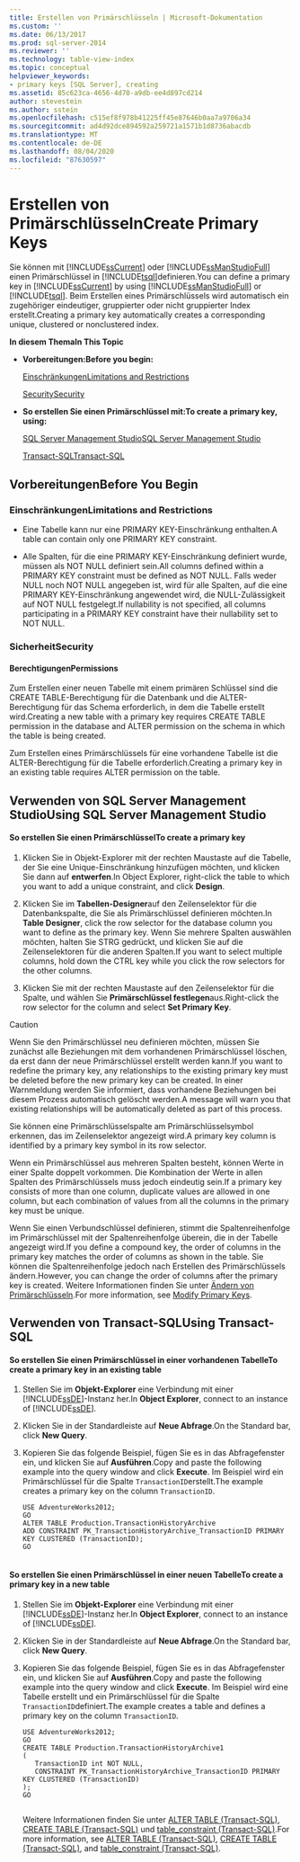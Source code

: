 ```yaml
---
title: Erstellen von Primärschlüsseln | Microsoft-Dokumentation
ms.custom: ''
ms.date: 06/13/2017
ms.prod: sql-server-2014
ms.reviewer: ''
ms.technology: table-view-index
ms.topic: conceptual
helpviewer_keywords:
- primary keys [SQL Server], creating
ms.assetid: 85c623ca-4656-4d70-a9db-ee4d897cd214
author: stevestein
ms.author: sstein
ms.openlocfilehash: c515ef8f978b41225ff45e87646b0aa7a9706a34
ms.sourcegitcommit: ad4d92dce894592a259721a1571b1d8736abacdb
ms.translationtype: MT
ms.contentlocale: de-DE
ms.lasthandoff: 08/04/2020
ms.locfileid: "87630597"
---
```

# <a name="create-primary-keys"></a><span data-ttu-id="5bcd6-102">Erstellen von Primärschlüsseln</span><span class="sxs-lookup"><span data-stu-id="5bcd6-102">Create Primary Keys</span></span>
  <span data-ttu-id="5bcd6-103">Sie können mit [!INCLUDE[ssCurrent](../../includes/sscurrent-md.md)] oder [!INCLUDE[ssManStudioFull](../../includes/ssmanstudiofull-md.md)] einen Primärschlüssel in [!INCLUDE[tsql](../../includes/tsql-md.md)]definieren.</span><span class="sxs-lookup"><span data-stu-id="5bcd6-103">You can define a primary key in [!INCLUDE[ssCurrent](../../includes/sscurrent-md.md)] by using [!INCLUDE[ssManStudioFull](../../includes/ssmanstudiofull-md.md)] or [!INCLUDE[tsql](../../includes/tsql-md.md)].</span></span> <span data-ttu-id="5bcd6-104">Beim Erstellen eines Primärschlüssels wird automatisch ein zugehöriger eindeutiger, gruppierter oder nicht gruppierter Index erstellt.</span><span class="sxs-lookup"><span data-stu-id="5bcd6-104">Creating a primary key automatically creates a corresponding unique, clustered or nonclustered index.</span></span>  
  
 <span data-ttu-id="5bcd6-105">**In diesem Thema**</span><span class="sxs-lookup"><span data-stu-id="5bcd6-105">**In This Topic**</span></span>  
  
-   <span data-ttu-id="5bcd6-106">**Vorbereitungen:**</span><span class="sxs-lookup"><span data-stu-id="5bcd6-106">**Before you begin:**</span></span>  
  
     [<span data-ttu-id="5bcd6-107">Einschränkungen</span><span class="sxs-lookup"><span data-stu-id="5bcd6-107">Limitations and Restrictions</span></span>](#Restrictions)  
  
     [<span data-ttu-id="5bcd6-108">Security</span><span class="sxs-lookup"><span data-stu-id="5bcd6-108">Security</span></span>](#Security)  
  
-   <span data-ttu-id="5bcd6-109">**So erstellen Sie einen Primärschlüssel mit:**</span><span class="sxs-lookup"><span data-stu-id="5bcd6-109">**To create a primary key, using:**</span></span>  
  
     [<span data-ttu-id="5bcd6-110">SQL Server Management Studio</span><span class="sxs-lookup"><span data-stu-id="5bcd6-110">SQL Server Management Studio</span></span>](#SSMSProcedure)  
  
     [<span data-ttu-id="5bcd6-111">Transact-SQL</span><span class="sxs-lookup"><span data-stu-id="5bcd6-111">Transact-SQL</span></span>](#TsqlProcedure)  
  
##  <a name="before-you-begin"></a><a name="BeforeYouBegin"></a> <span data-ttu-id="5bcd6-112">Vorbereitungen</span><span class="sxs-lookup"><span data-stu-id="5bcd6-112">Before You Begin</span></span>  
  
###  <a name="limitations-and-restrictions"></a><a name="Restrictions"></a> <span data-ttu-id="5bcd6-113">Einschränkungen</span><span class="sxs-lookup"><span data-stu-id="5bcd6-113">Limitations and Restrictions</span></span>  
  
-   <span data-ttu-id="5bcd6-114">Eine Tabelle kann nur eine PRIMARY KEY-Einschränkung enthalten.</span><span class="sxs-lookup"><span data-stu-id="5bcd6-114">A table can contain only one PRIMARY KEY constraint.</span></span>  
  
-   <span data-ttu-id="5bcd6-115">Alle Spalten, für die eine PRIMARY KEY-Einschränkung definiert wurde, müssen als NOT NULL definiert sein.</span><span class="sxs-lookup"><span data-stu-id="5bcd6-115">All columns defined within a PRIMARY KEY constraint must be defined as NOT NULL.</span></span> <span data-ttu-id="5bcd6-116">Falls weder NULL noch NOT NULL angegeben ist, wird für alle Spalten, auf die eine PRIMARY KEY-Einschränkung angewendet wird, die NULL-Zulässigkeit auf NOT NULL festgelegt.</span><span class="sxs-lookup"><span data-stu-id="5bcd6-116">If nullability is not specified, all columns participating in a PRIMARY KEY constraint have their nullability set to NOT NULL.</span></span>  
  
###  <a name="security"></a><a name="Security"></a> <span data-ttu-id="5bcd6-117">Sicherheit</span><span class="sxs-lookup"><span data-stu-id="5bcd6-117">Security</span></span>  
  
####  <a name="permissions"></a><a name="Permissions"></a> <span data-ttu-id="5bcd6-118">Berechtigungen</span><span class="sxs-lookup"><span data-stu-id="5bcd6-118">Permissions</span></span>  
 <span data-ttu-id="5bcd6-119">Zum Erstellen einer neuen Tabelle mit einem primären Schlüssel sind die CREATE TABLE-Berechtigung für die Datenbank und die ALTER-Berechtigung für das Schema erforderlich, in dem die Tabelle erstellt wird.</span><span class="sxs-lookup"><span data-stu-id="5bcd6-119">Creating a new table with a primary key requires CREATE TABLE permission in the database and ALTER permission on the schema in which the table is being created.</span></span>  
  
 <span data-ttu-id="5bcd6-120">Zum Erstellen eines Primärschlüssels für eine vorhandene Tabelle ist die ALTER-Berechtigung für die Tabelle erforderlich.</span><span class="sxs-lookup"><span data-stu-id="5bcd6-120">Creating a primary key in an existing table requires ALTER permission on the table.</span></span>  
  
##  <a name="using-sql-server-management-studio"></a><a name="SSMSProcedure"></a> <span data-ttu-id="5bcd6-121">Verwenden von SQL Server Management Studio</span><span class="sxs-lookup"><span data-stu-id="5bcd6-121">Using SQL Server Management Studio</span></span>  
  
#### <a name="to-create-a-primary-key"></a><span data-ttu-id="5bcd6-122">So erstellen Sie einen Primärschlüssel</span><span class="sxs-lookup"><span data-stu-id="5bcd6-122">To create a primary key</span></span>  
  
1.  <span data-ttu-id="5bcd6-123">Klicken Sie in Objekt-Explorer mit der rechten Maustaste auf die Tabelle, der Sie eine Unique-Einschränkung hinzufügen möchten, und klicken Sie dann auf **entwerfen**.</span><span class="sxs-lookup"><span data-stu-id="5bcd6-123">In Object Explorer, right-click the table to which you want to add a unique constraint, and click **Design**.</span></span>  
  
2.  <span data-ttu-id="5bcd6-124">Klicken Sie im **Tabellen-Designer**auf den Zeilenselektor für die Datenbankspalte, die Sie als Primärschlüssel definieren möchten.</span><span class="sxs-lookup"><span data-stu-id="5bcd6-124">In **Table Designer**, click the row selector for the database column you want to define as the primary key.</span></span> <span data-ttu-id="5bcd6-125">Wenn Sie mehrere Spalten auswählen möchten, halten Sie STRG gedrückt, und klicken Sie auf die Zeilenselektoren für die anderen Spalten.</span><span class="sxs-lookup"><span data-stu-id="5bcd6-125">If you want to select multiple columns, hold down the CTRL key while you click the row selectors for the other columns.</span></span>  
  
3.  <span data-ttu-id="5bcd6-126">Klicken Sie mit der rechten Maustaste auf den Zeilenselektor für die Spalte, und wählen Sie **Primärschlüssel festlegen**aus.</span><span class="sxs-lookup"><span data-stu-id="5bcd6-126">Right-click the row selector for the column and select **Set Primary Key**.</span></span>  
  
> [!CAUTION]  
>  <span data-ttu-id="5bcd6-127">Wenn Sie den Primärschlüssel neu definieren möchten, müssen Sie zunächst alle Beziehungen mit dem vorhandenen Primärschlüssel löschen, da erst dann der neue Primärschlüssel erstellt werden kann.</span><span class="sxs-lookup"><span data-stu-id="5bcd6-127">If you want to redefine the primary key, any relationships to the existing primary key must be deleted before the new primary key can be created.</span></span> <span data-ttu-id="5bcd6-128">In einer Warnmeldung werden Sie informiert, dass vorhandene Beziehungen bei diesem Prozess automatisch gelöscht werden.</span><span class="sxs-lookup"><span data-stu-id="5bcd6-128">A message will warn you that existing relationships will be automatically deleted as part of this process.</span></span>  
  
 <span data-ttu-id="5bcd6-129">Sie können eine Primärschlüsselspalte am Primärschlüsselsymbol erkennen, das im Zeilenselektor angezeigt wird.</span><span class="sxs-lookup"><span data-stu-id="5bcd6-129">A primary key column is identified by a primary key symbol in its row selector.</span></span>  
  
 <span data-ttu-id="5bcd6-130">Wenn ein Primärschlüssel aus mehreren Spalten besteht, können Werte in einer Spalte doppelt vorkommen. Die Kombination der Werte in allen Spalten des Primärschlüssels muss jedoch eindeutig sein.</span><span class="sxs-lookup"><span data-stu-id="5bcd6-130">If a primary key consists of more than one column, duplicate values are allowed in one column, but each combination of values from all the columns in the primary key must be unique.</span></span>  
  
 <span data-ttu-id="5bcd6-131">Wenn Sie einen Verbundschlüssel definieren, stimmt die Spaltenreihenfolge im Primärschlüssel mit der Spaltenreihenfolge überein, die in der Tabelle angezeigt wird.</span><span class="sxs-lookup"><span data-stu-id="5bcd6-131">If you define a compound key, the order of columns in the primary key matches the order of columns as shown in the table.</span></span> <span data-ttu-id="5bcd6-132">Sie können die Spaltenreihenfolge jedoch nach Erstellen des Primärschlüssels ändern.</span><span class="sxs-lookup"><span data-stu-id="5bcd6-132">However, you can change the order of columns after the primary key is created.</span></span> <span data-ttu-id="5bcd6-133">Weitere Informationen finden Sie unter [Ändern von Primärschlüsseln](modify-primary-keys.md).</span><span class="sxs-lookup"><span data-stu-id="5bcd6-133">For more information, see [Modify Primary Keys](modify-primary-keys.md).</span></span>  
  
##  <a name="using-transact-sql"></a><a name="TsqlProcedure"></a> <span data-ttu-id="5bcd6-134">Verwenden von Transact-SQL</span><span class="sxs-lookup"><span data-stu-id="5bcd6-134">Using Transact-SQL</span></span>  
  
#### <a name="to-create-a-primary-key-in-an-existing-table"></a><span data-ttu-id="5bcd6-135">So erstellen Sie einen Primärschlüssel in einer vorhandenen Tabelle</span><span class="sxs-lookup"><span data-stu-id="5bcd6-135">To create a primary key in an existing table</span></span>  
  
1.  <span data-ttu-id="5bcd6-136">Stellen Sie im **Objekt-Explorer** eine Verbindung mit einer [!INCLUDE[ssDE](../../includes/ssde-md.md)]-Instanz her.</span><span class="sxs-lookup"><span data-stu-id="5bcd6-136">In **Object Explorer**, connect to an instance of [!INCLUDE[ssDE](../../includes/ssde-md.md)].</span></span>  
  
2.  <span data-ttu-id="5bcd6-137">Klicken Sie in der Standardleiste auf **Neue Abfrage**.</span><span class="sxs-lookup"><span data-stu-id="5bcd6-137">On the Standard bar, click **New Query**.</span></span>  
  
3.  <span data-ttu-id="5bcd6-138">Kopieren Sie das folgende Beispiel, fügen Sie es in das Abfragefenster ein, und klicken Sie auf **Ausführen**.</span><span class="sxs-lookup"><span data-stu-id="5bcd6-138">Copy and paste the following example into the query window and click **Execute**.</span></span> <span data-ttu-id="5bcd6-139">Im Beispiel wird ein Primärschlüssel für die Spalte `TransactionID`erstellt.</span><span class="sxs-lookup"><span data-stu-id="5bcd6-139">The example creates a primary key on the column `TransactionID`.</span></span>  
  
    ```  
    USE AdventureWorks2012;  
    GO  
    ALTER TABLE Production.TransactionHistoryArchive   
    ADD CONSTRAINT PK_TransactionHistoryArchive_TransactionID PRIMARY KEY CLUSTERED (TransactionID);  
    GO  
  
    ```  
  
#### <a name="to-create-a-primary-key-in-a-new-table"></a><span data-ttu-id="5bcd6-140">So erstellen Sie einen Primärschlüssel in einer neuen Tabelle</span><span class="sxs-lookup"><span data-stu-id="5bcd6-140">To create a primary key in a new table</span></span>  
  
1.  <span data-ttu-id="5bcd6-141">Stellen Sie im **Objekt-Explorer** eine Verbindung mit einer [!INCLUDE[ssDE](../../includes/ssde-md.md)]-Instanz her.</span><span class="sxs-lookup"><span data-stu-id="5bcd6-141">In **Object Explorer**, connect to an instance of [!INCLUDE[ssDE](../../includes/ssde-md.md)].</span></span>  
  
2.  <span data-ttu-id="5bcd6-142">Klicken Sie in der Standardleiste auf **Neue Abfrage**.</span><span class="sxs-lookup"><span data-stu-id="5bcd6-142">On the Standard bar, click **New Query**.</span></span>  
  
3.  <span data-ttu-id="5bcd6-143">Kopieren Sie das folgende Beispiel, fügen Sie es in das Abfragefenster ein, und klicken Sie auf **Ausführen**.</span><span class="sxs-lookup"><span data-stu-id="5bcd6-143">Copy and paste the following example into the query window and click **Execute**.</span></span> <span data-ttu-id="5bcd6-144">Im Beispiel wird eine Tabelle erstellt und ein Primärschlüssel für die Spalte `TransactionID`definiert.</span><span class="sxs-lookup"><span data-stu-id="5bcd6-144">The example creates a table and defines a primary key on the column `TransactionID`.</span></span>  
  
    ```  
    USE AdventureWorks2012;  
    GO  
    CREATE TABLE Production.TransactionHistoryArchive1  
    (  
       TransactionID int NOT NULL,  
       CONSTRAINT PK_TransactionHistoryArchive_TransactionID PRIMARY KEY CLUSTERED (TransactionID)  
    );  
    GO  
  
    ```  
  
     <span data-ttu-id="5bcd6-145">Weitere Informationen finden Sie unter [ALTER TABLE &#40;Transact-SQL&#41;](/sql/t-sql/statements/alter-table-transact-sql), [CREATE TABLE &#40;Transact-SQL&#41;](/sql/t-sql/statements/create-table-transact-sql) und [table_constraint &#40;Transact-SQL&#41;](/sql/relational-databases/system-information-schema-views/table-constraints-transact-sql).</span><span class="sxs-lookup"><span data-stu-id="5bcd6-145">For more information, see [ALTER TABLE &#40;Transact-SQL&#41;](/sql/t-sql/statements/alter-table-transact-sql), [CREATE TABLE &#40;Transact-SQL&#41;](/sql/t-sql/statements/create-table-transact-sql), and [table_constraint &#40;Transact-SQL&#41;](/sql/relational-databases/system-information-schema-views/table-constraints-transact-sql).</span></span>  
  
###  <a name="TsqlExample"></a>  

